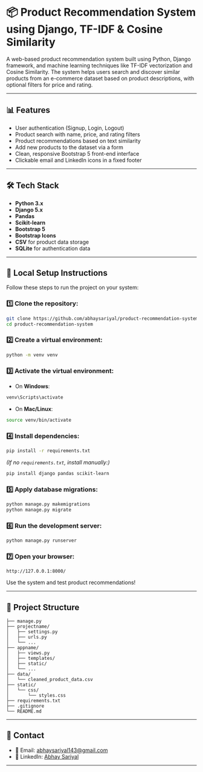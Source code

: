 
# 📦 Product Recommendation System using Django, TF-IDF & Cosine Similarity

A web-based product recommendation system built using Python, Django framework, and machine learning techniques like TF-IDF vectorization and Cosine Similarity. The system helps users search and discover similar products from an e-commerce dataset based on product descriptions, with optional filters for price and rating.

---

## 📊 Features

- User authentication (Signup, Login, Logout)
- Product search with name, price, and rating filters
- Product recommendations based on text similarity
- Add new products to the dataset via a form
- Clean, responsive Bootstrap 5 front-end interface
- Clickable email and LinkedIn icons in a fixed footer

---

## 🛠️ Tech Stack

- **Python 3.x**
- **Django 5.x**
- **Pandas**
- **Scikit-learn**
- **Bootstrap 5**
- **Bootstrap Icons**
- **CSV** for product data storage
- **SQLite** for authentication data

---

## 🚀 Local Setup Instructions

Follow these steps to run the project on your system:

### 1️⃣ Clone the repository:

```bash
git clone https://github.com/abhaysariyal/product-recommendation-system.git
cd product-recommendation-system
````

### 2️⃣ Create a virtual environment:

```bash
python -m venv venv
```

### 3️⃣ Activate the virtual environment:

* On **Windows**:

```bash
venv\Scripts\activate
```

* On **Mac/Linux**:

```bash
source venv/bin/activate
```

### 4️⃣ Install dependencies:

```bash
pip install -r requirements.txt
```

*(If no `requirements.txt`, install manually:)*

```bash
pip install django pandas scikit-learn
```

### 5️⃣ Apply database migrations:

```bash
python manage.py makemigrations
python manage.py migrate
```

### 6️⃣ Run the development server:

```bash
python manage.py runserver
```

### 7️⃣ Open your browser:

```url
http://127.0.0.1:8000/
```

Use the system and test product recommendations!

---

## 📂 Project Structure

```
├── manage.py
├── projectname/
│   ├── settings.py
│   ├── urls.py
│   └── ...
├── appname/
│   ├── views.py
│   ├── templates/
│   ├── static/
│   └── ...
├── data/
│   └── cleaned_product_data.csv
├── static/
│   └── css/
│       └── styles.css
├── requirements.txt
├── .gitignore
└── README.md
```

---

## 📧 Contact

* 📧 Email: [abhaysariyal143@gmail.com](mailto:abhaysariyal143@gmail.com)
* 🔗 LinkedIn: [Abhay Sariyal](https://www.linkedin.com/in/abhay-sariyal-b544ab2b8/)

---
